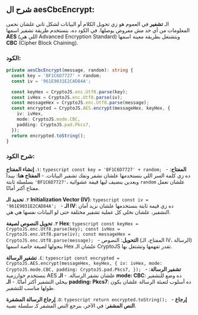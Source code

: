 ## شرح ال aesCbcEncrypt: 
الـ **تشفير** في العموم هو زي تحويل الكلام أو البيانات لشكل تاني علشان نحمى المعلومات من أي حد مش مفروض يوصلها. في الكود ده، بنستخدم طريقة تشفير اسمها **AES** (اللي هي Advanced Encryption Standard) وبتشتغل بطريقة معينة اسمها **CBC** (Cipher Block Chaining).

### الكود:

```typescript
private aesCbcEncrypt(message, random): string {
  const key = 'BF1C6D7727' + random;
  const iv = '961E9031E2CAD84A';

  const keyHex = CryptoJS.enc.Utf8.parse(key);
  const ivHex = CryptoJS.enc.Utf8.parse(iv);
  const messageHex = CryptoJS.enc.Utf8.parse(message);
  const encrypted = CryptoJS.AES.encrypt(messageHex, keyHex, {
    iv: ivHex,
    mode: CryptoJS.mode.CBC,
    padding: CryptoJS.pad.Pkcs7,
  });
  return encrypted.toString();
}
```

### شرح الكود:

١. **إنشاء المفتاح**:
    ```typescript
    const key = 'BF1C6D7727' + random;
    ```
    - **المفتاح**: ده زي كلمة السر اللي بنستخدمها علشان نشفر ونفك تشفير البيانات.
    - **المفتاح هنا**: بيبدأ بسلسلة ثابتة `'BF1C6D7727'`، وبعدين بنضيف ليها قيمة عشوائية `random` علشان نعمل مفتاح أكتر أمانًا.

٢. **تحديد الـ Initialization Vector (IV)**:
    ```typescript
    const iv = '961E9031E2CAD84A';
    ```
    - **الـ IV**: ده زي قيمة ثابتة بنستخدمها علشان نزيد أمان التشفير، علشان نخلي كل عملية تشفير مختلفة حتى لو البيانات نفسها هي هي.

٣. **تحويل النصوص لصيغة Hex**:
    ```typescript
    const keyHex = CryptoJS.enc.Utf8.parse(key);
    const ivHex = CryptoJS.enc.Utf8.parse(iv);
    const messageHex = CryptoJS.enc.Utf8.parse(message);
    ```
    - **التحويل**: النصوص (المفتاح، الـ IV، الرسالة) بنحولها لصيغة خاصة اسمها Hex علشان الـ CryptoJS تقدر تفهمها وتشتغل بها.

٤. **تشفير الرسالة**:
    ```typescript
    const encrypted = CryptoJS.AES.encrypt(messageHex, keyHex, {
      iv: ivHex,
      mode: CryptoJS.mode.CBC,
      padding: CryptoJS.pad.Pkcs7,
    });
    ```
    - **تشفير الرسالة**: بنستخدم خوارزمية AES علشان نشفر الرسالة.
    - **الـ mode: CBC**: ده وضع للتشفير بيخلي التشفير أكتر أمانًا.
    - **الـ padding: Pkcs7**: ده أسلوب لتعبئة الرسالة علشان يكون طولها مناسب للتشفير.

٥. **إرجاع الرسالة المشفرة**:
    ```typescript
    return encrypted.toString();
    ```
    - **إرجاع النص المشفر**: في الآخر، بنرجع النص المشفر كـ سلسلة نصية.
